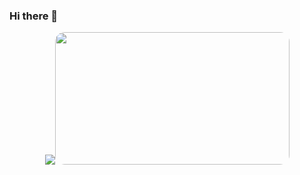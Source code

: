 ### Hi there 👋

<div align="center">
  <a href="https://discord.com/users/836655208851046510">
    <img src="https://lanyard.cnrad.dev/api/836655208851046510?borderRadius=15px&animated=true"><img src="https://cdn.discordapp.com/attachments/999182524565692486/1048405899598897234/saul.png" width="375" height="212" style="border-radius:15px">
  </a>
</div>
